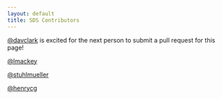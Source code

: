 ```yaml
---
layout: default
title: SDS Contributors
---
```

[@davclark](https://github.com/davclark) is excited for
the next person to submit a pull request for this page!

[@lmackey](https://github.com/lmackey)

[@stuhlmueller](https://github.com/stuhlmueller)

[@henrycg](http://www.henrycg.com/)

